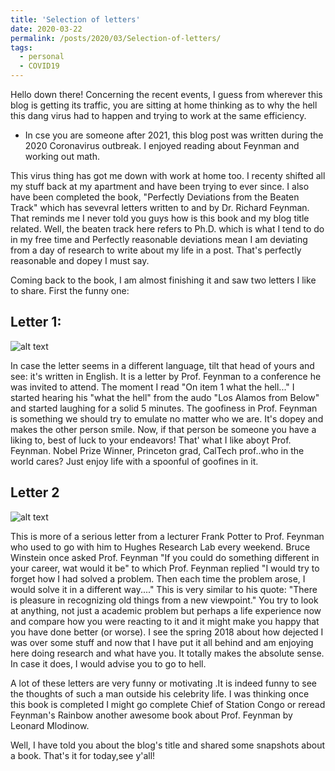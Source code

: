 ```yaml
---
title: 'Selection of letters'
date: 2020-03-22
permalink: /posts/2020/03/Selection-of-letters/
tags:
  - personal
  - COVID19
---
```


Hello down there!
Concerning the recent events, I guess from wherever this blog is getting its traffic, you are sitting at home thinking as to why the hell this dang virus had to happen and trying to work at the same efficiency.
* In cse you are someone after 2021, this blog post was written during the 2020 Coronavirus outbreak. I enjoyed reading about Feynman and working out math.

This virus thing has got me down with work at home too. I recenty shifted all my stuff back at my apartment and have been trying to ever since. I also have been completed the book, "Perfectly Deviations from the Beaten Track" which has sevevral letters written to and by Dr. Richard Feynman. That reminds me I never told you guys how is this book and my blog title related. Well, the beaten track here refers to Ph.D. which is what I tend to do in my free time and Perfectly reasonable deviations mean I am deviating from a day of research to write about my life in a post. That's perfectly reasonable and dopey I must say.

Coming back to the book, I am almost finishing it and saw two letters I like to share. First the funny one:

## Letter 1: 
![alt text](https://the-ethan-hunt.github.io/images/20200322_203644.jpg "Logo Title Text 1")

In case the letter seems in a different language, tilt that head of yours and see: it's written in English. It is a letter by Prof. Feynman to a conference he was invited to attend. The moment I read "On item 1 what the hell..." I started hearing his "what the hell" from the audo "Los Alamos from Below" and started laughing for a solid 5 minutes. The goofiness in Prof. Feynman is something we should try to emulate no matter who we are. It's dopey and makes the other person smile. Now, if that person be someone you have a liking to, best of luck to your endeavors!
That' what I like aboyt Prof. Feynman. Nobel Prize Winner, Princeton grad, CalTech prof..who in the world cares? Just enjoy life with a spoonful of goofines in it.

## Letter 2
![alt text](https://the-ethan-hunt.github.io/images/20200322_203858.jpg)

This is more of a serious letter from a lecturer Frank Potter to Prof. Feynman who used to go with him to Hughes Research Lab every weekend. Bruce Winstein once asked Prof. Feynman "If you could do something different in your career, wat would it be" to which Prof. Feynman replied "I would try to forget how I had solved a problem. Then each time the problem arose, I would solve it in a different way...."
This is very similar to his quote: "There is pleasure in recognizing old things from a new viewpoint." You try to look at anything, not just a academic problem but perhaps a life experience now and compare how you were reacting to it and it might make you happy that you have done better (or worse). I see the spring 2018 about how dejected I was over some stuff and now that I have put it all behind and am enjoying here doing research and what have you. It totally makes the absolute sense. In case it does, I would advise you to go to hell.

A lot of these letters are very funny or motivating .It is indeed funny to see the thoughts of such a man outside his celebrity life. I was thinking once this book is completed I might go complete Chief of Station Congo or reread Feynman's Rainbow another awesome book about Prof. Feynman by Leonard Mlodinow.

Well, I have told you about the blog's title and shared some snapshots about a book. That's it for today,see y'all! 
